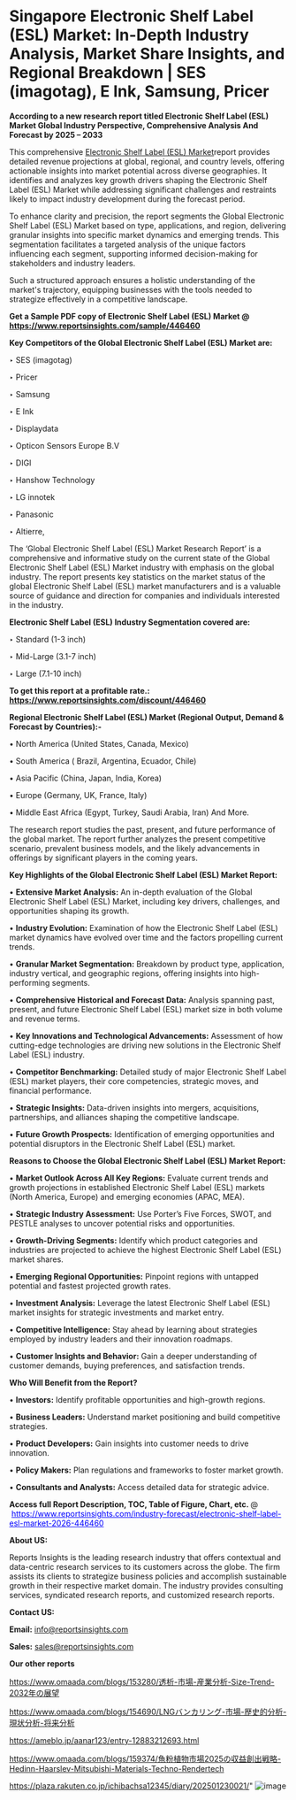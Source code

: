 # Singapore Electronic Shelf Label (ESL) Market: In-Depth Industry Analysis, Market Share Insights, and Regional Breakdown | SES (imagotag), E Ink, Samsung, Pricer

<strong>According to a new research report titled Electronic Shelf Label (ESL) Market Global Industry Perspective, Comprehensive Analysis And Forecast by 2025 – 2033</strong>

This comprehensive <a href=https://www.reportsinsights.com/sample/446460>Electronic Shelf Label (ESL) Market</a>report provides detailed revenue projections at global, regional, and country levels, offering actionable insights into market potential across diverse geographies. It identifies and analyzes key growth drivers shaping the Electronic Shelf Label (ESL) Market while addressing significant challenges and restraints likely to impact industry development during the forecast period.

To enhance clarity and precision, the report segments the Global Electronic Shelf Label (ESL) Market based on type, applications, and region, delivering granular insights into specific market dynamics and emerging trends. This segmentation facilitates a targeted analysis of the unique factors influencing each segment, supporting informed decision-making for stakeholders and industry leaders.

Such a structured approach ensures a holistic understanding of the market's trajectory, equipping businesses with the tools needed to strategize effectively in a competitive landscape.

<strong>Get a Sample PDF copy of Electronic Shelf Label (ESL) Market </strong><strong>@<a href=https://www.reportsinsights.com/sample/446460 style=color:#0000ff;> https://www.reportsinsights.com/sample/446460</a></strong></font>

<strong>Key Competitors of the Global Electronic Shelf Label (ESL) Market are:</strong>

‣ SES (imagotag)

‣ Pricer

‣ Samsung

‣ E Ink

‣ Displaydata

‣ Opticon Sensors Europe B.V

‣ DIGI

‣ Hanshow Technology

‣ LG innotek

‣ Panasonic

‣ Altierre,

The ‘Global Electronic Shelf Label (ESL) Market Research Report’ is a comprehensive and informative study on the current state of the Global Electronic Shelf Label (ESL) Market industry with emphasis on the global industry. The report presents key statistics on the market status of the global Electronic Shelf Label (ESL) market manufacturers and is a valuable source of guidance and direction for companies and individuals interested in the industry.

<strong>Electronic Shelf Label (ESL) Industry Segmentation covered are:</strong>

‣ Standard (1-3 inch)

‣ Mid-Large (3.1-7 inch)

‣ Large (7.1-10 inch)

<strong>To get this report at a profitable rate.: <a href=https://www.reportsinsights.com/discount/446460 style=color:#0000ff;>https://www.reportsinsights.com/discount/446460</a></strong></font>

<strong>Regional Electronic Shelf Label (ESL) Market (Regional Output, Demand &amp; Forecast by Countries):-</strong>

• North America (United States, Canada, Mexico)

• South America ( Brazil, Argentina, Ecuador, Chile)

• Asia Pacific (China, Japan, India, Korea)

• Europe (Germany, UK, France, Italy)

• Middle East Africa (Egypt, Turkey, Saudi Arabia, Iran) And More.

The research report studies the past, present, and future performance of the global market. The report further analyzes the present competitive scenario, prevalent business models, and the likely advancements in offerings by significant players in the coming years.

<strong>Key Highlights of the Global Electronic Shelf Label (ESL) Market Report:</strong>

• <strong>Extensive Market Analysis:</strong> An in-depth evaluation of the Global Electronic Shelf Label (ESL) Market, including key drivers, challenges, and opportunities shaping its growth.

• <strong>Industry Evolution:</strong> Examination of how the Electronic Shelf Label (ESL) market dynamics have evolved over time and the factors propelling current trends.

• <strong>Granular Market Segmentation:</strong> Breakdown by product type, application, industry vertical, and geographic regions, offering insights into high-performing segments.

• <strong>Comprehensive Historical and Forecast Data:</strong> Analysis spanning past, present, and future Electronic Shelf Label (ESL) market size in both volume and revenue terms.

• <strong>Key Innovations and Technological Advancements:</strong> Assessment of how cutting-edge technologies are driving new solutions in the Electronic Shelf Label (ESL) industry.

• <strong>Competitor Benchmarking:</strong> Detailed study of major Electronic Shelf Label (ESL) market players, their core competencies, strategic moves, and financial performance.

• <strong>Strategic Insights:</strong> Data-driven insights into mergers, acquisitions, partnerships, and alliances shaping the competitive landscape.

• <strong>Future Growth Prospects:</strong> Identification of emerging opportunities and potential disruptors in the Electronic Shelf Label (ESL) market.

<strong>Reasons to Choose the Global Electronic Shelf Label (ESL) Market Report:</strong>

• <strong>Market Outlook Across All Key Regions:</strong> Evaluate current trends and growth projections in established Electronic Shelf Label (ESL) markets (North America, Europe) and emerging economies (APAC, MEA).

• <strong>Strategic Industry Assessment:</strong> Use Porter’s Five Forces, SWOT, and PESTLE analyses to uncover potential risks and opportunities.

• <strong>Growth-Driving Segments:</strong> Identify which product categories and industries are projected to achieve the highest Electronic Shelf Label (ESL) market shares.

• <strong>Emerging Regional Opportunities:</strong> Pinpoint regions with untapped potential and fastest projected growth rates.

• <strong>Investment Analysis:</strong> Leverage the latest Electronic Shelf Label (ESL) market insights for strategic investments and market entry.

• <strong>Competitive Intelligence:</strong> Stay ahead by learning about strategies employed by industry leaders and their innovation roadmaps.

• <strong>Customer Insights and Behavior:</strong> Gain a deeper understanding of customer demands, buying preferences, and satisfaction trends.

<strong>Who Will Benefit from the Report?</strong>

• <strong>Investors:</strong> Identify profitable opportunities and high-growth regions.

• <strong>Business Leaders:</strong> Understand market positioning and build competitive strategies.

• <strong>Product Developers:</strong> Gain insights into customer needs to drive innovation.

• <strong>Policy Makers:</strong> Plan regulations and frameworks to foster market growth.

• <strong>Consultants and Analysts:</strong> Access detailed data for strategic advice.
</ul>
<strong>Access full Report Description, TOC, Table of Figure, Chart, etc. </strong>@  <a href=https://www.reportsinsights.com/industry-forecast/electronic-shelf-label-esl-market-2026-446460 style=color:#0000ff;>https://www.reportsinsights.com/industry-forecast/electronic-shelf-label-esl-market-2026-446460</a></font>

<strong><strong>About US</strong>:</strong>

Reports Insights is the leading research industry that offers contextual and data-centric research services to its customers across the globe. The firm assists its clients to strategize business policies and accomplish sustainable growth in their respective market domain. The industry provides consulting services, syndicated research reports, and customized research reports.

<strong>Contact US:</strong>

<p class=""""><b>Email:</b> <a href=mailto:info@reportsinsights.com>info@reportsinsights.com</a></p>
<p class=""""><b>Sales:</b> <a href=mailto:sales@reportsinsights.com>sales@reportsinsights.com</a></p>

<strong>Our other reports</strong>

<a href=https://www.omaada.com/blogs/153280/透析-市場-産業分析-Size-Trend-2032年の展望>https://www.omaada.com/blogs/153280/透析-市場-産業分析-Size-Trend-2032年の展望</a>

<a href=https://www.omaada.com/blogs/154690/LNGバンカリング-市場-歴史的分析-現状分析-将来分析>https://www.omaada.com/blogs/154690/LNGバンカリング-市場-歴史的分析-現状分析-将来分析</a>

<a href=https://ameblo.jp/aanar123/entry-12883212693.html>https://ameblo.jp/aanar123/entry-12883212693.html</a>

<a href=https://www.omaada.com/blogs/159374/魚粉植物市場2025の収益創出戦略-Hedinn-Haarslev-Mitsubishi-Materials-Techno-Rendertech>https://www.omaada.com/blogs/159374/魚粉植物市場2025の収益創出戦略-Hedinn-Haarslev-Mitsubishi-Materials-Techno-Rendertech</a>

<a href=https://plaza.rakuten.co.jp/ichibachsa12345/diary/202501230021/>https://plaza.rakuten.co.jp/ichibachsa12345/diary/202501230021/</a>"
![image](https://github.com/user-attachments/assets/b474214f-5ed0-4d11-876f-c7e3125ae6ee)

